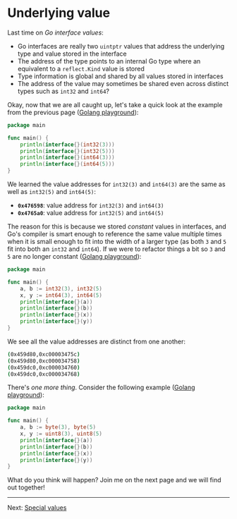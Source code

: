 # Underlying value

Last time on _Go interface values_:

* Go interfaces are really two `uintptr` values that address the underlying type and value stored in the interface
* The address of the type points to an internal Go type where an equivalent to a `reflect.Kind` value is stored
* Type information is global and shared by all values stored in interfaces
* The address of the value may sometimes be shared even across distinct types such as `int32` and `int64`?

Okay, now that we are all caught up, let's take a quick look at the example from the previous page ([Golang playground](https://go.dev/play/p/ewZtZafue19)):

```go
package main

func main() {
	println(interface{}(int32(3)))
	println(interface{}(int32(5)))
	println(interface{}(int64(3)))
	println(interface{}(int64(5)))
}
```

We learned the value addresses for `int32(3)` and `int64(3)` are the same as well as `int32(5)` and `int64(5)`:

* **`0x476598`**: value address for `int32(3)` and `int64(3)`
* **`0x4765a0`**: value address for `int32(5)` and `int64(5)`

The reason for this is because we stored _constant_ values in interfaces, and Go's compiler is smart enough to reference the same value multiple times when it is small enough to fit into the width of a larger type (as both `3` and `5` fit into both an `int32` and `int64`). If we were to refactor things a bit so `3` and `5` are no longer constant ([Golang playground](https://go.dev/play/p/qBBwCOhp4II)):

```go
package main

func main() {
	a, b := int32(3), int32(5)
	x, y := int64(3), int64(5)
	println(interface{}(a))
	println(interface{}(b))
	println(interface{}(x))
	println(interface{}(y))
}
```

We see all the value addresses are distinct from one another:

```bash
(0x459d80,0xc00003475c)
(0x459d80,0xc000034758)
(0x459dc0,0xc000034760)
(0x459dc0,0xc000034768)
```

There's _one more thing_. Consider the following example ([Golang playground](https://go.dev/play/p/pAegxrruNvR)):

```go
package main

func main() {
	a, b := byte(3), byte(5)
	x, y := uint8(3), uint8(5)
	println(interface{}(a))
	println(interface{}(b))
	println(interface{}(x))
	println(interface{}(y))
}
```

What do you think will happen? Join me on the next page and we will find out together!

---

Next: [Special values](./07-special-values.md)
